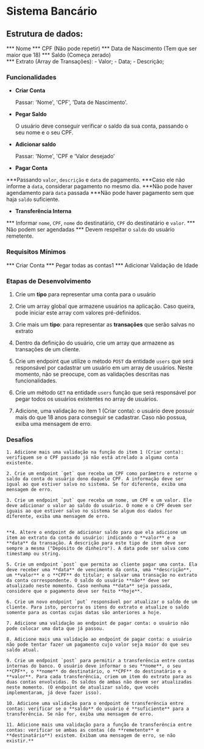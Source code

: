# Sistema Bancário

## Estrutura de dados:
 *** Nome
 *** CPF (Não pode repetir)
 *** Data de Nascimento (Tem que ser maior que 18)
 *** Saldo (Começa zerado)   
 *** Extrato (Array de Transações):
    - Valor;
    - Data;
    - Descrição; 

### Funcionalidades

- **Criar Conta**

  Passar: 'Nome', 'CPF', 'Data de Nascimento'.
    
- **Pegar Saldo**
    
    O usuário deve conseguir verificar o saldo da sua conta, passando o seu nome e o seu CPF. 
    
- **Adicionar saldo**
    
    Passar: 'Nome', 'CPF e 'Valor desejado'
    
- **Pagar Conta**
    
 ***Passando `valor`, `descrição` e `data` de pagamento. 
 ***Caso ele não informe a `data`, considerar pagamento no mesmo dia. 
 ***Não pode haver agendamento para `data` passada
 ***Não pode haver pagamento sem que haja `saldo` suficiente.
    
- **Transferência Interna**
    
 *** Informar `nome`, `CPF`, `nome` do destinatário, `CPF` do destinatário e `valor`. 
 *** Não podem ser agendadas 
 *** Devem respeitar o `saldo` do usuário remetente.
    

### Requisitos Mínimos

 *** Criar Conta
 *** Pegar todas as contas1
 *** Adicionar Validação de Idade

### Etapas de Desenvolvimento

1. Crie um **tipo** para representar uma conta para o usuário

2. Crie um array global que armazene usuários na aplicação. Caso queira, pode iniciar este array com valores pré-definidos.

3. Crie mais um **tipo**: para representar as **transações** que serão salvas no extrato

4. Dentro da definição do usuário, crie um array que armazene as transações de um cliente.

5. Crie um endpoint  que utilize o método `POST` da entidade `users` que será responsável por cadastrar um usuário em um array de usuários. Neste momento, não se preocupe, com as validações descritas nas funcionalidades.

6. Crie um método `GET` na entidade `users` função que será responsável por pegar todos os usuários existentes no array de usuários.

7. Adicione, uma validação no item 1 (Criar conta): o usuário deve possuir mais do que 18 anos para conseguir se cadastrar. Caso não possua, exiba uma mensagem de erro.

### Desafios
    
    1. Adicione mais uma validação na função do item 1 (Criar conta): verifiquem se o CPF passado já não está atrelado a alguma conta existente.

    2. Crie um endpoint `get` que receba um CPF como parâmetro e retorne o saldo da conta do usuário dono daquele CPF. A informação deve ser igual ao que estiver salvo no sistema. Se for diferente, exiba uma mensagem de erro.

    3. Crie um endpoint `put` que receba um nome, um CPF e um valor. Ele deve adicionar o valor ao saldo do usuário. O nome e o CPF devem ser iguais ao que estiver salvo no sistema Se algum dos dados for diferente, exiba uma mensagem de erro.

    
    **4. Altere o endpoint de adicionar saldo para que ela adicione um item ao extrato da conta do usuário: indicando o **valor** e a **data** da transação. A descrição para este tipo de item deve ser sempre a mesma ("Depósito de dinheiro"). A data pode ser salva como timestamp ou string.

    5. Crie um endpoint `post` que permita ao cliente pagar uma conta. Ela deve receber uma **data** de vencimento da conta, uma **descrição**, um **valor** e o **CPF** do titular; e salvar uma transação no extrato da conta correspondente. O saldo do usuário **não** deve ser atualizado neste momento. Caso nenhuma **data** seja passada, considere que o pagamento deve ser feito **hoje**.

    6. Crie um novo endpoint `put` responsável por atualizar o saldo de um cliente. Para isto, percorra os itens do extrato e atualize o saldo somente para as contas cujas datas são anteriores a hoje.

    7. Adicione uma validação ao endpoint de pagar conta: o usuário não pode colocar uma data que já passou.

    8. Adicione mais uma validação ao endpoint de pagar conta: o usuário não pode tentar fazer um pagamento cujo valor seja maior do que seu saldo atual.

    9. Crie um endpoint `post` para permitir a transferência entre contas internas do banco. O usuário deve informar o seu **nome**, o seu **CPF**, o **nome** do destinatário, o **CPF** do destinatário e o **valor**. Para cada transferência, criem um item do extrato para as duas contas envolvidas. Os saldos de ambas não devem ser atualizadas neste momento. (O endpoint de atualizar saldo, que vocês implementaram, já deve fazer isso).

    10. Adicione uma validação para o endpoint de transferência entre contas: verificar se o **saldo** do usuário é **suficiente** para a transferência. Se não for, exiba uma mensagem de erro.
    
    11. Adicione mais uma validação para a função de transferência entre contas: verificar se ambas as contas (do **remetente** e **destinatário**) existem. Exibam uma mensagem de erro, se não existir.**